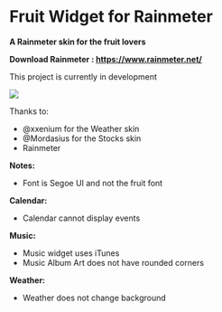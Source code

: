 # Fruit Widget for Rainmeter

**A Rainmeter skin for the fruit lovers**

**Download Rainmeter : https://www.rainmeter.net/**

This project is currently in development

![](https://raw.githubusercontent.com/futomakiyoin/Fruit-Widget/main/Fruit%20Widget%20Example.png)

Thanks to:
- @xxenium for the Weather skin
- @Mordasius for the Stocks skin
- Rainmeter

**Notes:**
- Font is Segoe UI and not the fruit font

**Calendar:**
- Calendar cannot display events

**Music:**
- Music widget uses iTunes
- Music Album Art does not have rounded corners

**Weather:**
- Weather does not change background
